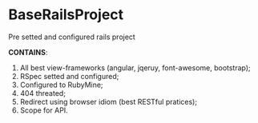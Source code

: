 BaseRailsProject
================

Pre setted and configured rails project

__CONTAINS__:<br>
1. All best view-frameworks (angular, jqeruy, font-awesome, bootstrap);<br>
2. RSpec setted and configured;<br>
3. Configured to RubyMine;<br>
4. 404 threated;<br>
5. Redirect using browser idiom (best RESTful pratices);<br>
6. Scope for API.<br>
